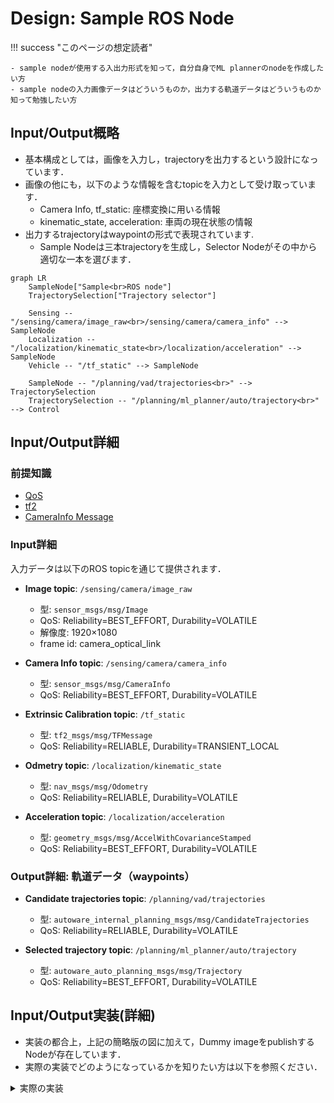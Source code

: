 # Design: Sample ROS Node

!!! success "このページの想定読者"

    - sample nodeが使用する入出力形式を知って，自分自身でML plannerのnodeを作成したい方
    - sample nodeの入力画像データはどういうものか，出力する軌道データはどういうものか知って勉強したい方

## Input/Output概略

- 基本構成としては，画像を入力し，trajectoryを出力するという設計になっています．
- 画像の他にも，以下のような情報を含むtopicを入力として受け取っています．
  - Camera Info, tf_static: 座標変換に用いる情報
  - kinematic_state, acceleration: 車両の現在状態の情報
- 出力するtrajectoryはwaypointの形式で表現されています.
  - Sample Nodeは三本trajectoryを生成し，Selector Nodeがその中から適切な一本を選びます．

```mermaid
graph LR
    SampleNode["Sample<br>ROS node"]
    TrajectorySelection["Trajectory selector"]
    
    Sensing -- "/sensing/camera/image_raw<br>/sensing/camera/camera_info" --> SampleNode
    Localization -- "/localization/kinematic_state<br>/localization/acceleration" --> SampleNode
    Vehicle -- "/tf_static" --> SampleNode
    
    SampleNode -- "/planning/vad/trajectories<br>" --> TrajectorySelection
    TrajectorySelection -- "/planning/ml_planner/auto/trajectory<br>" --> Control
```

## Input/Output詳細

### 前提知識

- [QoS](https://docs.ros.org/en/humble/Concepts/Intermediate/About-Quality-of-Service-Settings.html)
- [tf2](https://docs.ros.org/en/humble/Tutorials/Intermediate/Tf2/Tf2-Main.html#tf2)
- [CameraInfo Message](https://docs.ros2.org/latest/api/sensor_msgs/msg/CameraInfo.html)

### Input詳細

入力データは以下のROS topicを通じて提供されます．

- **Image topic**: `/sensing/camera/image_raw`
  - 型: `sensor_msgs/msg/Image`
  - QoS: Reliability=BEST_EFFORT, Durability=VOLATILE
  - 解像度: 1920×1080
  - frame id: camera_optical_link

- **Camera Info topic**: `/sensing/camera/camera_info`
  - 型: `sensor_msgs/msg/CameraInfo`
  - QoS: Reliability=BEST_EFFORT, Durability=VOLATILE

- **Extrinsic Calibration topic**: `/tf_static`
  - 型: `tf2_msgs/msg/TFMessage`
  - QoS: Reliability=RELIABLE, Durability=TRANSIENT_LOCAL

- **Odmetry topic**: `/localization/kinematic_state`
  - 型: `nav_msgs/msg/Odometry`
  - QoS: Reliability=RELIABLE, Durability=VOLATILE

- **Acceleration topic**: `/localization/acceleration`
  - 型: `geometry_msgs/msg/AccelWithCovarianceStamped`
  - QoS: Reliability=BEST_EFFORT, Durability=VOLATILE 

### Output詳細: 軌道データ（waypoints）

- **Candidate trajectories topic**: `/planning/vad/trajectories`
  - 型: `autoware_internal_planning_msgs/msg/CandidateTrajectories`
  - QoS: Reliability=RELIABLE, Durability=VOLATILE

- **Selected trajectory topic**: `/planning/ml_planner/auto/trajectory`
  - 型: `autoware_auto_planning_msgs/msg/Trajectory`
  - QoS: Reliability=BEST_EFFORT, Durability=VOLATILE

## Input/Output実装(詳細)

- 実装の都合上，上記の簡略版の図に加えて，Dummy imageをpublishするNodeが存在しています．
- 実際の実装でどのようになっているかを知りたい方は以下を参照ください．

<details>

<summary>実際の実装</summary>

- Sample Nodeに使用しているalgorithmであるVADは，6枚の画像を入力に取ります．
  - 詳細については，[algorithm](./algorithms.md#vad-tinyの詳細)を確認してください．
- しかし，AWSIMは1枚しか画像を出力しないので，5枚はdummy画像を生成し，VADにわたしています．

```mermaid
graph LR
    SampleNode["Sample<br>ROS node"]
    TrajectorySelection["Trajectory selector"]
    
    Dummy -- "/sensing/camera/l/image_rect_color/compressed<br>/sensing/camera/l/camera_info" --> SampleNode
    Sensing -- "/sensing/camera/image_raw<br>/sensing/camera/camera_info" --> SampleNode
    Localization -- "/localization/kinematic_state<br>/localization/acceleration" --> SampleNode
    Vehicle -- "/tf_static" --> SampleNode
    
    SampleNode -- "/planning/vad/trajectories<br>" --> TrajectorySelection
    TrajectorySelection -- "/planning/ml_planner/auto/trajectory<br>" --> Control
```

</details>


